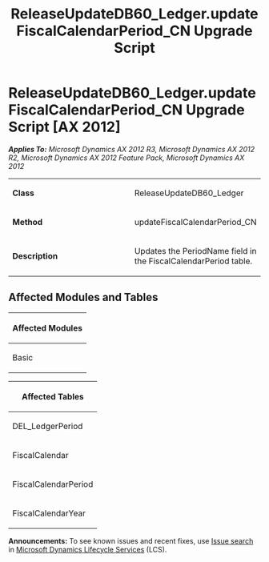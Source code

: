 ﻿---
title: ReleaseUpdateDB60_Ledger.updateFiscalCalendarPeriod_CN Upgrade Script
TOCTitle: ReleaseUpdateDB60_Ledger.updateFiscalCalendarPeriod_CN Upgrade Script
ms:assetid: 214a6ce5-1b98-e922-faf3-d582601a3f54
ms:mtpsurl: https://msdn.microsoft.com/en-us/library/JJ684918(v=AX.60)
ms:contentKeyID: 49707119
ms.date: 05/18/2015
mtps_version: v=AX.60
---

# ReleaseUpdateDB60\_Ledger.updateFiscalCalendarPeriod\_CN Upgrade Script [AX 2012]


_**Applies To:** Microsoft Dynamics AX 2012 R3, Microsoft Dynamics AX 2012 R2, Microsoft Dynamics AX 2012 Feature Pack, Microsoft Dynamics AX 2012_

<table>
<colgroup>
<col style="width: 50%" />
<col style="width: 50%" />
</colgroup>
<tbody>
<tr class="odd">
<td><p><strong>Class</strong></p></td>
<td><p>ReleaseUpdateDB60_Ledger</p></td>
</tr>
<tr class="even">
<td><p><strong>Method</strong></p></td>
<td><p>updateFiscalCalendarPeriod_CN</p></td>
</tr>
<tr class="odd">
<td><p><strong>Description</strong></p></td>
<td><p>Updates the PeriodName field in the FiscalCalendarPeriod table.</p></td>
</tr>
</tbody>
</table>


## Affected Modules and Tables

<table>
<colgroup>
<col style="width: 100%" />
</colgroup>
<thead>
<tr class="header">
<th><p>Affected Modules</p></th>
</tr>
</thead>
<tbody>
<tr class="odd">
<td><p>Basic</p></td>
</tr>
</tbody>
</table>


<table>
<colgroup>
<col style="width: 100%" />
</colgroup>
<thead>
<tr class="header">
<th><p>Affected Tables</p></th>
</tr>
</thead>
<tbody>
<tr class="odd">
<td><p>DEL_LedgerPeriod</p></td>
</tr>
<tr class="even">
<td><p>FiscalCalendar</p></td>
</tr>
<tr class="odd">
<td><p>FiscalCalendarPeriod</p></td>
</tr>
<tr class="even">
<td><p>FiscalCalendarYear</p></td>
</tr>
</tbody>
</table>

  
**Announcements:** To see known issues and recent fixes, use [Issue search](http://go.microsoft.com/fwlink/?linkid=389258) in [Microsoft Dynamics Lifecycle Services](http://go.microsoft.com/fwlink/?linkid=306505) (LCS).

